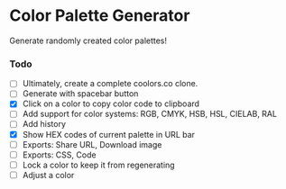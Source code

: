 # Color Palette Generator

Generate randomly created color palettes!

### Todo
- [ ] Ultimately, create a complete coolors.co clone.
- [ ] Generate with spacebar button
- [x] Click on a color to copy color code to clipboard
- [ ] Add support for color systems: RGB, CMYK, HSB, HSL, CIELAB, RAL
- [ ] Add history
- [x] Show HEX codes of current palette in URL bar
- [ ] Exports: Share URL, Download image
- [ ] Exports: CSS, Code
- [ ] Lock a color to keep it from regenerating
- [ ] Adjust a color
